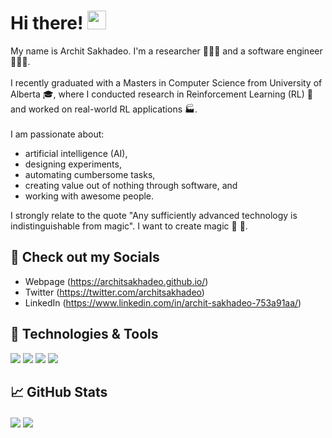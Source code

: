 <!--### Hi there 👋-->

<!--
**architsakhadeo/architsakhadeo** is a ✨ _special_ ✨ repository because its `README.md` (this file) appears on your GitHub profile.

Here are some ideas to get you started:

- 🔭 I’m currently working on ...
- 🌱 I’m currently learning ...
- 👯 I’m looking to collaborate on ...
- 🤔 I’m looking for help with ...
- 💬 Ask me about ...
- 📫 How to reach me: ...
- 😄 Pronouns: ...
- ⚡ Fun fact: ...
-->

<!--[![Header](https://raw.githubusercontent.com/architsakhadeo/architsakhadeo/master/readme_header.png "Header")](https://architsakhadeo.github.io/)-->


# Hi there! <img src="https://raw.githubusercontent.com/architsakhadeo/MartinHeinz/master/wave.gif" width="30px">

My name is Archit Sakhadeo. I'm a researcher 👨🏽‍🔬 and a software engineer 👨🏽‍💻. <!--You can find me on [![Twitter][1.2]][1],  or on [![LinkedIn][3.2]][3]. -->
<br><br>
I recently graduated with a Masters in Computer Science from University of Alberta 🎓, where I conducted research in Reinforcement Learning (RL) 🤖 and worked on real-world RL applications 🏭. 
<br><br>
I am passionate about:<br>
- artificial intelligence (AI),
- designing experiments,
- automating cumbersome tasks,
- creating value out of nothing through software, and
- working with awesome people.

I strongly relate to the quote "Any sufficiently advanced technology is indistinguishable from magic". I want to create magic 🔮 🚀.

<!--## &#x270d; Check out my Socials-->
## 🥳 Check out my Socials

- Webpage (https://architsakhadeo.github.io/)
- Twitter (https://twitter.com/architsakhadeo)
- LinkedIn (https://www.linkedin.com/in/archit-sakhadeo-753a91aa/)

<!-- Apart from coding, I also maintain a blog - you can find my articles on my website at [martinheinz.dev](https://martinheinz.dev/) as well as on [Medium](https://medium.com/@martin.heinz) and [DEV.to](https://dev.to/martinheinz). -->

## 🔧 Technologies & Tools
![](https://img.shields.io/badge/OS-Linux-informational?style=flat&logo=linux&logoColor=white&color=2bbc8a)
![](https://img.shields.io/badge/Code-Python-informational?style=flat&logo=python&logoColor=white&color=2bbc8a)
![](https://img.shields.io/badge/Code-Golang-informational?style=flat&logo=go&logoColor=white&color=2bbc8a)
![](https://img.shields.io/badge/Shell-Bash-informational?style=flat&logo=gnu-bash&logoColor=white&color=2bbc8a)


## &#x1f4c8; GitHub Stats

<p float="left">
  <img align="center" src="https://github-readme-stats.vercel.app/api/top-langs/?username=architsakhadeo&hide=makefile,matlab,java,shell,javascript,css,dockerfile,c%2B%2B,c%23,c,tex" />
  <img align="center" src="https://github-readme-stats.vercel.app/api?username=architsakhadeo&show_icons=true&line_height=27&count_private=true&title_color=ffffff&text_color=c9cacc&icon_color=2bbc8a&bg_color=1d1f21" />
</p>

<!-- links to social media icons -->

<!-- icons with padding -->

[1.1]: http://i.imgur.com/tXSoThF.png (twitter icon with padding)
[2.1]: http://i.imgur.com/0o48UoR.png (github icon with padding)

<!-- icons without padding -->

[1.2]: http://i.imgur.com/wWzX9uB.png (twitter icon without padding)
[2.2]: http://i.imgur.com/9I6NRUm.png (github icon without padding)
[3.2]: https://raw.githubusercontent.com/MartinHeinz/MartinHeinz/master/linkedin-3-16.png (LinkedIn icon without padding)


<!-- links to your social media accounts -->

[1]: https://twitter.com/Martin_Heinz_
[2]: https://github.com/MartinHeinz
[3]: https://www.linkedin.com/in/heinz-martin/




<!-- Resources -->
<!-- Icons: https://simpleicons.org/ -->
<!-- GitHub Stats: https://github.com/anuraghazra/github-readme-stats -->
<!-- Emojis: https://emojipedia.org/emoji/ -->
<!-- HTML Emojis: https://www.fileformat.info/index.htm -->
<!-- Shields: https://shields.io/ -->
<!-- Awesome GitHub Profile README: https://github.com/abhisheknaiidu/awesome-github-profile-readme -->
